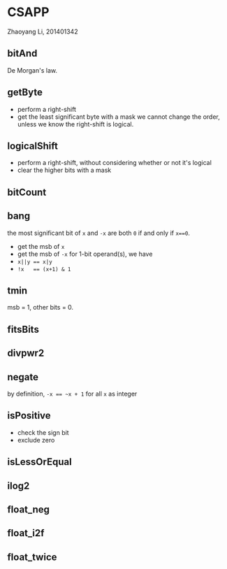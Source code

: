 # CSAPP
Zhaoyang Li, 201401342

## bitAnd
De Morgan's law.

## getByte
* perform a right-shift
* get the least significant byte with a mask
we cannot change the order, unless we know the right-shift is logical.

## logicalShift
* perform a right-shift, without considering whether or not it's logical
* clear the higher bits with a mask

## bitCount

## bang
the most significant bit of `x` and `-x` are both `0` if and only if `x==0`.
* get the msb of `x`
* get the msb of `-x`
for 1-bit operand(s), we have
* `x||y == x|y`
* `!x   == (x+1) & 1`

## tmin
msb = 1, other bits = 0.

## fitsBits

## divpwr2

## negate
by definition, `-x == ~x + 1` for all `x` as integer

## isPositive
* check the sign bit
* exclude zero

## isLessOrEqual

## ilog2

## float_neg

## float_i2f

## float_twice
